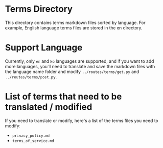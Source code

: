 # Terms Directory
This directory contains terms markdown files sorted by language. For example, English language terms files are stored in the en directory.

# Support Language
Currently, only `en` and `ko` languages are supported, and if you want to add more languages, you'll need to translate and save the markdown files with the language name folder and modify `../routes/terms/get.py` and `../routes/terms/post.py`.

# List of terms that need to be translated / modified
If you need to translate or modify, here's a list of the terms files you need to modify:
* `privacy_policy.md`
* `terms_of_service.md`